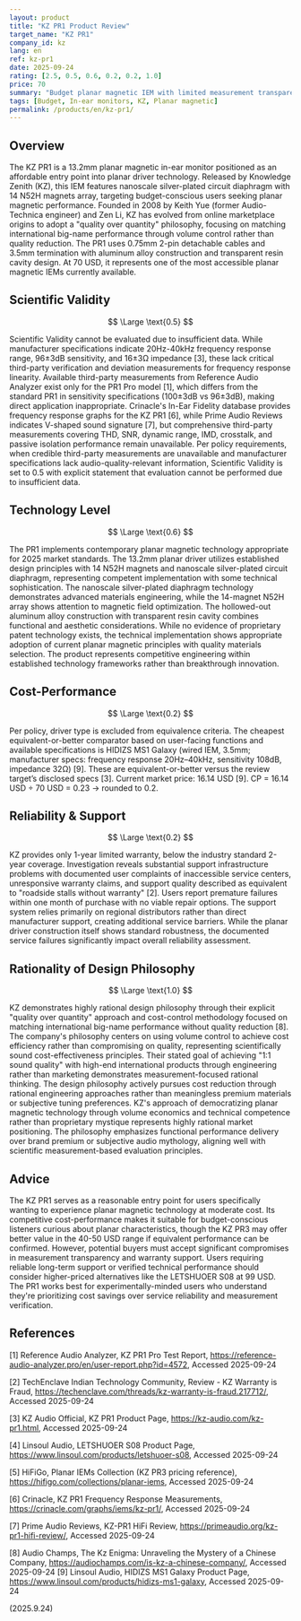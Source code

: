 ```yaml
---
layout: product
title: "KZ PR1 Product Review"
target_name: "KZ PR1"
company_id: kz
lang: en
ref: kz-pr1
date: 2025-09-24
rating: [2.5, 0.5, 0.6, 0.2, 0.2, 1.0]
price: 70
summary: "Budget planar magnetic IEM with limited measurement transparency and poor warranty support; weak cost-performance versus world’s cheapest equivalents"
tags: [Budget, In-ear monitors, KZ, Planar magnetic]
permalink: /products/en/kz-pr1/
---
```

## Overview

The KZ PR1 is a 13.2mm planar magnetic in-ear monitor positioned as an affordable entry point into planar driver technology. Released by Knowledge Zenith (KZ), this IEM features nanoscale silver-plated circuit diaphragm with 14 N52H magnets array, targeting budget-conscious users seeking planar magnetic performance. Founded in 2008 by Keith Yue (former Audio-Technica engineer) and Zen Li, KZ has evolved from online marketplace origins to adopt a "quality over quantity" philosophy, focusing on matching international big-name performance through volume control rather than quality reduction. The PR1 uses 0.75mm 2-pin detachable cables and 3.5mm termination with aluminum alloy construction and transparent resin cavity design. At 70 USD, it represents one of the most accessible planar magnetic IEMs currently available.

## Scientific Validity

$$ \Large \text{0.5} $$

Scientific Validity cannot be evaluated due to insufficient data. While manufacturer specifications indicate 20Hz-40kHz frequency response range, 96±3dB sensitivity, and 16±3Ω impedance [3], these lack critical third-party verification and deviation measurements for frequency response linearity. Available third-party measurements from Reference Audio Analyzer exist only for the PR1 Pro model [1], which differs from the standard PR1 in sensitivity specifications (100±3dB vs 96±3dB), making direct application inappropriate. Crinacle's In-Ear Fidelity database provides frequency response graphs for the KZ PR1 [6], while Prime Audio Reviews indicates V-shaped sound signature [7], but comprehensive third-party measurements covering THD, SNR, dynamic range, IMD, crosstalk, and passive isolation performance remain unavailable. Per policy requirements, when credible third-party measurements are unavailable and manufacturer specifications lack audio-quality-relevant information, Scientific Validity is set to 0.5 with explicit statement that evaluation cannot be performed due to insufficient data.

## Technology Level

$$ \Large \text{0.6} $$

The PR1 implements contemporary planar magnetic technology appropriate for 2025 market standards. The 13.2mm planar driver utilizes established design principles with 14 N52H magnets and nanoscale silver-plated circuit diaphragm, representing competent implementation with some technical sophistication. The nanoscale silver-plated diaphragm technology demonstrates advanced materials engineering, while the 14-magnet N52H array shows attention to magnetic field optimization. The hollowed-out aluminum alloy construction with transparent resin cavity combines functional and aesthetic considerations. While no evidence of proprietary patent technology exists, the technical implementation shows appropriate adoption of current planar magnetic principles with quality materials selection. The product represents competitive engineering within established technology frameworks rather than breakthrough innovation.

## Cost-Performance

$$ \Large \text{0.2} $$

Per policy, driver type is excluded from equivalence criteria. The cheapest equivalent-or-better comparator based on user-facing functions and available specifications is HIDIZS MS1 Galaxy (wired IEM, 3.5mm; manufacturer specs: frequency response 20Hz–40kHz, sensitivity 108dB, impedance 32Ω) [9]. These are equivalent-or-better versus the review target’s disclosed specs [3]. Current market price: 16.14 USD [9]. CP = 16.14 USD ÷ 70 USD = 0.23 → rounded to 0.2.

## Reliability & Support

$$ \Large \text{0.2} $$

KZ provides only 1-year limited warranty, below the industry standard 2-year coverage. Investigation reveals substantial support infrastructure problems with documented user complaints of inaccessible service centers, unresponsive warranty claims, and support quality described as equivalent to "roadside stalls without warranty" [2]. Users report premature failures within one month of purchase with no viable repair options. The support system relies primarily on regional distributors rather than direct manufacturer support, creating additional service barriers. While the planar driver construction itself shows standard robustness, the documented service failures significantly impact overall reliability assessment.

## Rationality of Design Philosophy

$$ \Large \text{1.0} $$

KZ demonstrates highly rational design philosophy through their explicit "quality over quantity" approach and cost-control methodology focused on matching international big-name performance without quality reduction [8]. The company's philosophy centers on using volume control to achieve cost efficiency rather than compromising on quality, representing scientifically sound cost-effectiveness principles. Their stated goal of achieving "1:1 sound quality" with high-end international products through engineering rather than marketing demonstrates measurement-focused rational thinking. The design philosophy actively pursues cost reduction through rational engineering approaches rather than meaningless premium materials or subjective tuning preferences. KZ's approach of democratizing planar magnetic technology through volume economics and technical competence rather than proprietary mystique represents highly rational market positioning. The philosophy emphasizes functional performance delivery over brand premium or subjective audio mythology, aligning well with scientific measurement-based evaluation principles.

## Advice

The KZ PR1 serves as a reasonable entry point for users specifically wanting to experience planar magnetic technology at moderate cost. Its competitive cost-performance makes it suitable for budget-conscious listeners curious about planar characteristics, though the KZ PR3 may offer better value in the 40-50 USD range if equivalent performance can be confirmed. However, potential buyers must accept significant compromises in measurement transparency and warranty support. Users requiring reliable long-term support or verified technical performance should consider higher-priced alternatives like the LETSHUOER S08 at 99 USD. The PR1 works best for experimentally-minded users who understand they're prioritizing cost savings over service reliability and measurement verification.

## References

[1] Reference Audio Analyzer, KZ PR1 Pro Test Report, https://reference-audio-analyzer.pro/en/user-report.php?id=4572, Accessed 2025-09-24

[2] TechEnclave Indian Technology Community, Review - KZ Warranty is Fraud, https://techenclave.com/threads/kz-warranty-is-fraud.217712/, Accessed 2025-09-24

[3] KZ Audio Official, KZ PR1 Product Page, https://kz-audio.com/kz-pr1.html, Accessed 2025-09-24

[4] Linsoul Audio, LETSHUOER S08 Product Page, https://www.linsoul.com/products/letshuoer-s08, Accessed 2025-09-24

[5] HiFiGo, Planar IEMs Collection (KZ PR3 pricing reference), https://hifigo.com/collections/planar-iems, Accessed 2025-09-24

[6] Crinacle, KZ PR1 Frequency Response Measurements, https://crinacle.com/graphs/iems/kz-pr1/, Accessed 2025-09-24

[7] Prime Audio Reviews, KZ-PR1 HiFi Review, https://primeaudio.org/kz-pr1-hifi-review/, Accessed 2025-09-24

[8] Audio Champs, The Kz Enigma: Unraveling the Mystery of a Chinese Company, https://audiochamps.com/is-kz-a-chinese-company/, Accessed 2025-09-24
[9] Linsoul Audio, HIDIZS MS1 Galaxy Product Page, https://www.linsoul.com/products/hidizs-ms1-galaxy, Accessed 2025-09-24

(2025.9.24)
